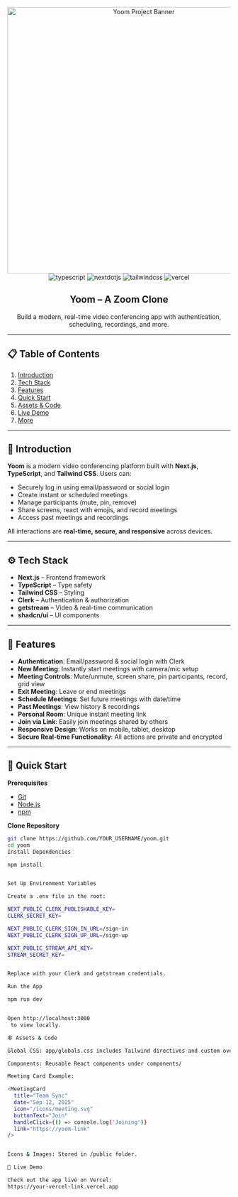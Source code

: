 <div align="center">
  <br />
    <a href="https://your-vercel-link.vercel.app" target="_blank">
      <img src="https://github.com/sanemi07/yoom/assets/your-banner-image" alt="Yoom Project Banner" width="600">
    </a>
  
  <br />

  <div>
    <img src="https://img.shields.io/badge/-TypeScript-black?style=for-the-badge&logoColor=white&logo=typescript&color=3178C6" alt="typescript" />
    <img src="https://img.shields.io/badge/-Next_JS-black?style=for-the-badge&logoColor=white&logo=nextdotjs&color=000000" alt="nextdotjs" />
    <img src="https://img.shields.io/badge/-Tailwind_CSS-black?style=for-the-badge&logoColor=white&logo=tailwindcss&color=06B6D4" alt="tailwindcss" />
    <img src="https://img.shields.io/badge/-Vercel-black?style=for-the-badge&logoColor=white&logo=vercel&color=000000" alt="vercel" />
  </div>

  <h2 align="center">Yoom – A Zoom Clone</h2>

  <div align="center">
    Build a modern, real-time video conferencing app with authentication, scheduling, recordings, and more.
  </div>
</div>

---

## 📋 Table of Contents

1. [Introduction](#introduction)  
2. [Tech Stack](#tech-stack)  
3. [Features](#features)  
4. [Quick Start](#quick-start)  
5. [Assets & Code](#assets-code)  
6. [Live Demo](#live-demo)  
7. [More](#more)

---

## 🤖 Introduction

**Yoom** is a modern video conferencing platform built with **Next.js**, **TypeScript**, and **Tailwind CSS**. Users can:

- Securely log in using email/password or social login  
- Create instant or scheduled meetings  
- Manage participants (mute, pin, remove)  
- Share screens, react with emojis, and record meetings  
- Access past meetings and recordings  

All interactions are **real-time, secure, and responsive** across devices.

---

## ⚙️ Tech Stack

- **Next.js** – Frontend framework  
- **TypeScript** – Type safety  
- **Tailwind CSS** – Styling  
- **Clerk** – Authentication & authorization  
- **getstream** – Video & real-time communication  
- **shadcn/ui** – UI components  

---

## 🔋 Features

- **Authentication**: Email/password & social login with Clerk  
- **New Meeting**: Instantly start meetings with camera/mic setup  
- **Meeting Controls**: Mute/unmute, screen share, pin participants, record, grid view  
- **Exit Meeting**: Leave or end meetings  
- **Schedule Meetings**: Set future meetings with date/time  
- **Past Meetings**: View history & recordings  
- **Personal Room**: Unique instant meeting link  
- **Join via Link**: Easily join meetings shared by others  
- **Responsive Design**: Works on mobile, tablet, desktop  
- **Secure Real-time Functionality**: All actions are private and encrypted  

---

## 🤸 Quick Start

**Prerequisites**

- [Git](https://git-scm.com/)  
- [Node.js](https://nodejs.org/en/)  
- [npm](https://www.npmjs.com/)  

**Clone Repository**

```bash
git clone https://github.com/YOUR_USERNAME/yoom.git
cd yoom
Install Dependencies

npm install


Set Up Environment Variables

Create a .env file in the root:

NEXT_PUBLIC_CLERK_PUBLISHABLE_KEY=
CLERK_SECRET_KEY=

NEXT_PUBLIC_CLERK_SIGN_IN_URL=/sign-in
NEXT_PUBLIC_CLERK_SIGN_UP_URL=/sign-up

NEXT_PUBLIC_STREAM_API_KEY=
STREAM_SECRET_KEY=


Replace with your Clerk and getstream credentials.

Run the App

npm run dev


Open http://localhost:3000
 to view locally.

🕸️ Assets & Code

Global CSS: app/globals.css includes Tailwind directives and custom overrides for Stream and Clerk.

Components: Reusable React components under components/

Meeting Card Example:

<MeetingCard
  title="Team Sync"
  date="Sep 12, 2025"
  icon="/icons/meeting.svg"
  buttonText="Join"
  handleClick={() => console.log('Joining')}
  link="https://yoom-link"
/>


Icons & Images: Stored in /public folder.

🔗 Live Demo

Check out the app live on Vercel:
https://your-vercel-link.vercel.app
